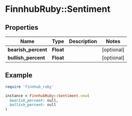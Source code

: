 # FinnhubRuby::Sentiment

## Properties

| Name | Type | Description | Notes |
| ---- | ---- | ----------- | ----- |
| **bearish_percent** | **Float** |  | [optional] |
| **bullish_percent** | **Float** |  | [optional] |

## Example

```ruby
require 'finnhub_ruby'

instance = FinnhubRuby::Sentiment.new(
  bearish_percent: null,
  bullish_percent: null
)
```

